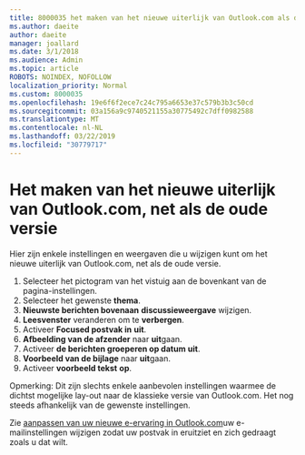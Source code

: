 ```yaml
---
title: 8000035 het maken van het nieuwe uiterlijk van Outlook.com als de oude
ms.author: daeite
author: daeite
manager: joallard
ms.date: 3/1/2018
ms.audience: Admin
ms.topic: article
ROBOTS: NOINDEX, NOFOLLOW
localization_priority: Normal
ms.custom: 8000035
ms.openlocfilehash: 19e6f6f2ece7c24c795a6653e37c579b3b3c50cd
ms.sourcegitcommit: 03a156a9c9740521155a30775492c7dff0982588
ms.translationtype: MT
ms.contentlocale: nl-NL
ms.lasthandoff: 03/22/2019
ms.locfileid: "30779717"
---
```

# <a name="how-to-make-the-new-outlookcom-look-like-the-old-version"></a>Het maken van het nieuwe uiterlijk van Outlook.com, net als de oude versie

Hier zijn enkele instellingen en weergaven die u wijzigen kunt om het nieuwe uiterlijk van Outlook.com, net als de oude versie.

1. Selecteer het pictogram van het vistuig aan de bovenkant van de pagina-instellingen.
2. Selecteer het gewenste **thema**.
3. **Nieuwste berichten bovenaan** **discussieweergave** wijzigen.
4. **Leesvenster** veranderen om te **verbergen**.
5. Activeer **Focused postvak in** **uit**.
6. **Afbeelding van de afzender** naar **uit**gaan. 
7. Activeer **de berichten groeperen op datum** **uit**. 
8. **Voorbeeld van de bijlage** naar **uit**gaan. 
9. Activeer **voorbeeld tekst** **op**.

Opmerking: Dit zijn slechts enkele aanbevolen instellingen waarmee de dichtst mogelijke lay-out naar de klassieke versie van Outlook.com. Het nog steeds afhankelijk van de gewenste instellingen.

Zie [aanpassen van uw nieuwe e-ervaring in Outlook.com](https://support.office.com/article/b41c2ecb-f23c-42b3-b7f8-659646d5e58c)uw e-mailinstellingen wijzigen zodat uw postvak in eruitziet en zich gedraagt zoals u dat wilt.